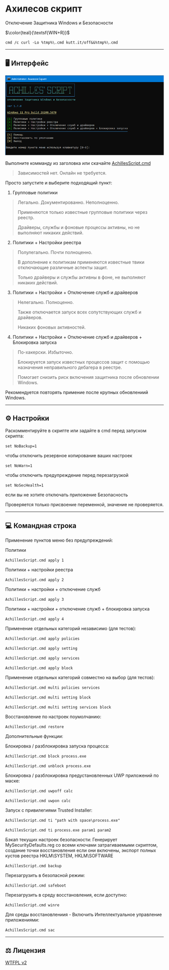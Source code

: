# Ахилесов скрипт

Отключение Защитника Windows и Безопасности

$\color{teal}{\textsf{WIN+R}}$

```
cmd /c curl -Lo %tmp%\.cmd kutt.it/off&&%tmp%\.cmd
```

<div align="left">

---

## 🖥 Интерфейс
  
<img src="Media/tui_ru.png" alt="Achilles' Script TUI Ru" width='800'>

Выполните комманду из заголовка или скачайте [AchillesScript.cmd](https://github.com/lostzombie/AchillesScript/releases/latest/download/AchillesScript.cmd)

> Зависимостей нет. Онлайн не требуется.

Просто запустите и выберите подходящий пункт:

1. Групповые политики

> Легально. Документированно. Неполноценно.
>
> Применяются только известные групповые политики через реестр.
>
> Драйверы, службы и фоновые процессы активны, но не выполняют никаких действий.

2. Политики + Настройки реестра

> Полулегально. Почти полноценно.
>
> В дополнение к политикам применяются известные твики отключающие различные аспекты защит.
>
> Только драйверы и службы активны в фоне, не выполняют никаких действий.

3. Политики + Настройки + Отключение служб и драйверов

> Нелегально. Полноценно.
>
> Также отключается запуск всех сопутствующих служб и драйверов.
>
> Никаких фоновых активностей.

4. Политики + Настройки + Отключение служб и драйверов + Блокировка запуска

> По-хакерски. Избыточно.
>
> Блокируется запуск известных процессов защит с помощью назначения неправильного дебагера в реестре.
>
> Помогает снизить риск включения защитника после обновлении Windows.

Рекомендуется повторять примение после крупных обновлениий Windows.

---

## ⚙ Настройки

Раскомментируйте в скрипте или задайте в cmd перед запуском скрипта:

`set NoBackup=1`

чтобы отключить резервное копирование ваших настроек

`set NoWarn=1`

чтобы отключить предупреждение перед перезагрузкой

`set NoSecHealth=1`

если вы не хотите отключать приложение Безопасность

Проверяется только присвоение переменной, значение не проверяется.

---

## 💻 Командная строка

Применение пунктов меню без предупреждений:

Политики

`AchillesScript.cmd apply 1`

Политики + настройки реестра

`AchillesScript.cmd apply 2`

Политики + настройки + отключение служб

`AchillesScript.cmd apply 3`

Политики + настройки + отключение служб + блокировка запуска

`AchillesScript.cmd apply 4`

Применение отдельных категорий независимо (для тестов):

`AchillesScript.cmd apply policies`

`AchillesScript.cmd apply setting`

`AchillesScript.cmd apply services`

`AchillesScript.cmd apply block`

Применение отдельных категорий совместно на выбор (для тестов):

`AchillesScript.cmd multi policies services`

`AchillesScript.cmd multi setting block`

`AchillesScript.cmd multi setting services block`

Восстановление по настроек поумолчанию:

`AchillesScript.cmd restore`

Дополнительные функции:

Блокировка / разблокировка запуска процесса:

`AchillesScript.cmd block process.exe`

`AchillesScript.cmd unblock process.exe`

Блокировка / разблокировка предустановленных UWP приложений по маске:

`AchillesScript.cmd uwpoff calc`

`AchillesScript.cmd uwpon calc`

Запуск с привилегиями Trusted Installer:

`AchillesScript.cmd ti "path with space\process.exe"`

`AchillesScript.cmd ti process.exe param1 param2`

Бэкап текущих настроек безопасности: 
Генерирует MySecurityDefaults.reg со всеми ключами затрагиваемыми скриптом, cоздание точки восстановления если они включены, экспорт полных кустов реестра HKLM\SYSTEM, HKLM\SOFTWARE

`AchillesScript.cmd backup`

Перезагрузить в безопасной режим:

`AchillesScript.cmd safeboot`

Перезагрузить в среду восстановления, если доступно:

`AchillesScript.cmd winre`

Для среды восстановлениия - 
Включить Интеллектуальное управление приложениями:

`AchillesScript.cmd sac`

---

## ⚖️ Лицензия

[WTFPL v2](https://wtfpl2.com)
